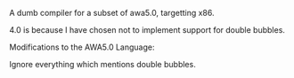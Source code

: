 A dumb compiler for a subset of awa5.0, targetting x86.

4.0 is because I have chosen not to implement support for double bubbles.

Modifications to the AWA5.0 Language:

Ignore everything which mentions double bubbles.
